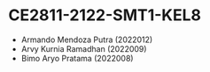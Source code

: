 # CE2811-2122-SMT1-KEL8
- Armando Mendoza Putra (2022012)
- Arvy Kurnia Ramadhan (2022009)
- Bimo Aryo Pratama (2022008)
